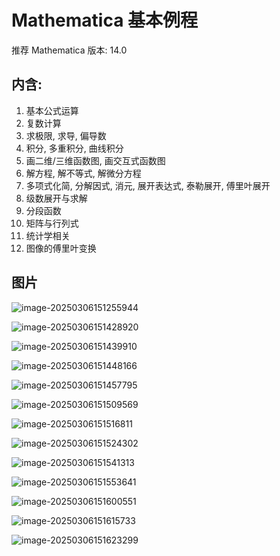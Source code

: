 # Mathematica 基本例程



推荐 Mathematica 版本: 14.0





## 内含:

1. 基本公式运算
2. 复数计算
3. 求极限, 求导, 偏导数
4. 积分, 多重积分, 曲线积分
5. 画二维/三维函数图, 画交互式函数图
6. 解方程, 解不等式, 解微分方程
7. 多项式化简, 分解因式, 消元, 展开表达式, 泰勒展开, 傅里叶展开
8. 级数展开与求解
9. 分段函数
10. 矩阵与行列式 
11. 统计学相关
12. 图像的傅里叶变换



## 图片

![image-20250306151255944](./assets/image-20250306151255944.png)

![image-20250306151428920](./assets/image-20250306151428920.png)

![image-20250306151439910](./assets/image-20250306151439910.png)

![image-20250306151448166](./assets/image-20250306151448166.png)

![image-20250306151457795](./assets/image-20250306151457795.png)

![image-20250306151509569](./assets/image-20250306151509569.png)

![image-20250306151516811](./assets/image-20250306151516811.png)

![image-20250306151524302](./assets/image-20250306151524302.png)

![image-20250306151541313](./assets/image-20250306151541313.png)

![image-20250306151553641](./assets/image-20250306151553641.png)

![image-20250306151600551](./assets/image-20250306151600551.png)

![image-20250306151615733](./assets/image-20250306151615733.png)

![image-20250306151623299](./assets/image-20250306151623299.png)
